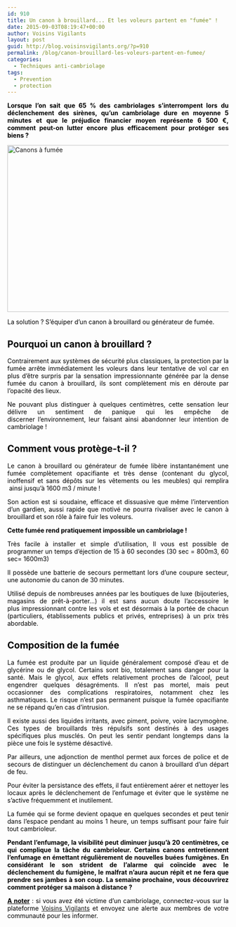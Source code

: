 ```yaml
---
id: 910
title: Un canon à brouillard... Et les voleurs partent en "fumée" !
date: 2015-09-03T08:19:47+00:00
author: Voisins Vigilants
layout: post
guid: http://blog.voisinsvigilants.org/?p=910
permalink: /blog/canon-brouillard-les-voleurs-partent-en-fumee/
categories:
  - Techniques anti-cambriolage
tags:
  - Prevention
  - protection
---
```

<p style="text-align: justify;">
  <strong style="color: #000000;">Lorsque l’on sait que 65 % des cambriolages s’interrompent lors du déclenchement des sirènes, qu’un cambriolage dure en moyenne 5 minutes et que le préjudice financier moyen représente 6 500 €, comment peut-on lutter encore plus efficacement pour protéger ses biens ? </strong>
</p>

<p style="text-align: justify;">
  <a href="http://blog.voisinsvigilants.org/wp-content/uploads/2015/08/Canons-à-fumée1.jpg"><img class="aligncenter  wp-image-911" src="http://blog.voisinsvigilants.org/wp-content/uploads/2015/08/Canons-à-fumée1.jpg" alt="Canons à fumée" width="748" height="380" /></a>
</p>

<p style="text-align: justify;">
  <span style="color: #000000;">La solution ? S’équiper d’un canon à brouillard ou générateur de fumée. </span>
</p>

<h2 style="text-align: justify;">
  <strong><span style="color: #000000;">Pourquoi un canon à brouillard ?</span></strong>
</h2>

<p style="text-align: justify;">
  <span style="color: #000000;">Contrairement aux systèmes de sécurité plus classiques, la protection par la fumée arrête immédiatement les voleurs dans leur tentative de vol car en plus d’être surpris par la sensation impressionnante générée par la dense fumée du canon à brouillard, ils sont complètement mis en déroute par l’opacité des lieux.</span>
</p>

<p style="text-align: justify;">
  <span style="color: #000000;">Ne pouvant plus distinguer à quelques centimètres, cette sensation leur délivre un sentiment de panique qui les empêche de discerner<em> </em>l’environnement, leur faisant ainsi abandonner leur intention de cambriolage !</span>
</p>

<h2 style="text-align: justify;">
  <strong><span style="color: #000000;">Comment vous protège-t-il ?</span></strong>
</h2>

<p style="text-align: justify;">
  <span style="color: #000000;">Le canon à brouillard ou générateur de fumée libère instantanément une fumée complètement opacifiante et très dense (contenant du glycol, inoffensif et sans dépôts sur les vêtements ou les meubles) qui remplira  ainsi jusqu’à 1600 m3 / minute !</span>
</p>

<p style="text-align: justify;">
  <span style="color: #000000;">Son action est si soudaine, efficace et dissuasive que même l’intervention d’un gardien, aussi rapide que motivé ne pourra rivaliser avec le canon à brouillard et son rôle à faire fuir les voleurs.</span>
</p>

<p style="text-align: justify;">
  <span style="color: #000000;"><strong>Cette fumée rend pratiquement impossible un cambriolage !</strong></span>
</p>

<p style="text-align: justify;">
  <span style="color: #000000;">Très facile à installer et simple d’utilisation, Il vous est possible de programmer un temps d’éjection de 15 à 60 secondes (30 sec = 800m3, 60 sec= 1600m3)</span>
</p>

<p style="text-align: justify;">
  <span style="color: #000000;">Il possède une batterie de secours permettant lors d’une coupure secteur, une autonomie du canon de 30 minutes.</span>
</p>

<p style="text-align: justify;">
  <span style="color: #000000;">Utilisé depuis de nombreuses années par les boutiques de luxe (bijouteries, magasins de prêt-à-porter…) il est sans aucun doute l’accessoire le plus impressionnant contre les vols et est désormais à la portée de chacun (particuliers, établissements publics et privés, entreprises) à un prix très abordable.</span>
</p>

<h2 style="text-align: justify;">
  <strong><span style="color: #000000;">Composition de la fumée</span></strong>
</h2>

<p style="text-align: justify;">
  <span style="color: #000000;">La fumée est produite par un liquide généralement composé d’eau et de glycérine ou de glycol. Certains sont bio, totalement sans danger pour la santé. Mais le glycol, aux effets relativement proches de l’alcool, peut engendrer quelques désagréments. Il n’est pas mortel, mais peut occasionner des complications respiratoires, notamment chez les asthmatiques. Le risque n’est pas permanent puisque la fumée opacifiante ne se répand qu’en cas d’intrusion.</span>
</p>

<p style="text-align: justify;">
  <span style="color: #000000;">Il existe aussi des liquides irritants, avec piment, poivre, voire lacrymogène. Ces types de brouillards très répulsifs sont destinés à des usages spécifiques plus musclés. On peut les sentir pendant longtemps dans la pièce une fois le système désactivé.</span>
</p>

<p style="text-align: justify;">
  <span style="color: #000000;">Par ailleurs, une adjonction de menthol permet aux forces de police et de secours de distinguer un déclenchement du canon à brouillard d’un départ de feu.</span>
</p>

<p style="text-align: justify;">
  <span style="color: #000000;">Pour éviter la persistance des effets, il faut entièrement aérer et nettoyer les locaux après le déclenchement de l’enfumage et éviter que le système ne s’active fréquemment et inutilement.</span>
</p>

<p style="text-align: justify;">
  <span style="color: #000000;">La fumée qui se forme devient opaque en quelques secondes et peut tenir dans l’espace pendant au moins 1 heure, un temps suffisant pour faire fuir tout cambrioleur.</span>
</p>

<p style="text-align: justify;">
  <span style="color: #000000;"><strong>Pendant l’enfumage, la visibilité peut diminuer jusqu’à 20 centimètres, ce qui complique la tâche du cambrioleur. Certains canons entretiennent l’enfumage en émettant régulièrement de nouvelles buées fumigènes. En considérant le son strident de l’alarme qui coïncide avec le déclenchement du fumigène, le malfrat n’aura aucun répit et ne fera que prendre ses jambes à son coup. La semaine prochaine, vous découvrirez comment protéger sa maison à distance ?</strong></span>
</p>

<p style="text-align: justify;">
  <span style="color: #000000;"><span style="text-decoration: underline;"><strong>A noter</strong></span> : si vous avez été victime d&rsquo;un cambriolage, connectez-vous sur la plateforme <a href="http://www.voisinsvigilants.org">Voisins Vigilants</a> et envoyez une alerte aux membres de votre communauté pour les informer.</span>
</p>

<span style="color: #000000;"> </span>

